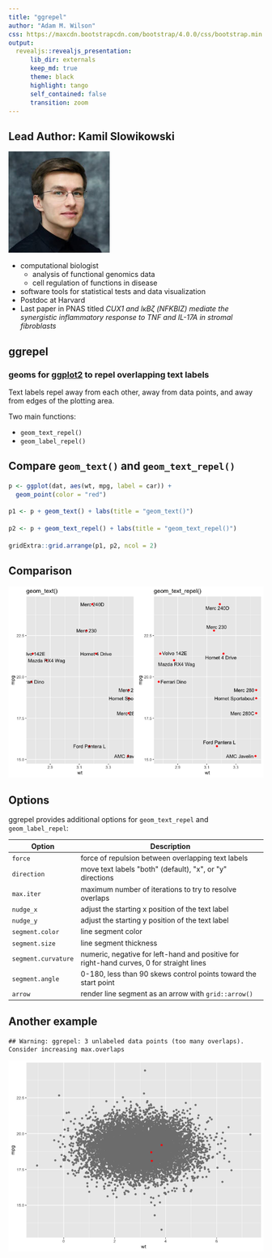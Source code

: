 ```yaml
---
title: "ggrepel"
author: "Adam M. Wilson"
css: https://maxcdn.bootstrapcdn.com/bootstrap/4.0.0/css/bootstrap.min.css
output: 
  revealjs::revealjs_presentation:
      lib_dir: externals
      keep_md: true
      theme: black
      highlight: tango
      self_contained: false
      transition: zoom
---
```


## Lead Author: Kamil Slowikowski 

![](slowkow_2018.jpg)

* computational biologist
   * analysis of functional genomics data 
   * cell regulation of functions in disease 
* software tools for statistical tests and data visualization
* Postdoc at Harvard
* Last paper in PNAS titled _CUX1 and IκBζ (NFKBIZ) mediate the synergistic inflammatory response to TNF and IL-17A in stromal fibroblasts_

## ggrepel

### geoms for [ggplot2] to repel overlapping text labels

[ggplot2]: http://ggplot2.tidyverse.org/

Text labels repel away from each other, away from data points, and away
from edges of the plotting area.

Two main functions:

* `geom_text_repel()`
* `geom_label_repel()`


## Compare `geom_text()` and `geom_text_repel()`




```r
p <- ggplot(dat, aes(wt, mpg, label = car)) +
  geom_point(color = "red")

p1 <- p + geom_text() + labs(title = "geom_text()")

p2 <- p + geom_text_repel() + labs(title = "geom_text_repel()")

gridExtra::grid.arrange(p1, p2, ncol = 2)
```

## Comparison

![](PackagePresentation_files/figure-revealjs/comparison-1.png)

## Options

ggrepel provides additional options for `geom_text_repel` and `geom_label_repel`:

|Option          |  Description
|--------------- |  ------------------------------------------------
|`force`         |  force of repulsion between overlapping text labels
|`direction`     |  move text labels "both" (default), "x", or "y" directions
|`max.iter`      |  maximum number of iterations to try to resolve overlaps
|`nudge_x`       | adjust the starting x position of the text label
|`nudge_y`       |  adjust the starting y position of the text label
|`segment.color` | line segment color
|`segment.size`  | line segment thickness
|`segment.curvature` | numeric, negative for left-hand and positive for right-hand curves, 0 for straight lines
|`segment.angle` | 0-180, less than 90 skews control points toward the start point
|`arrow`         |  render line segment as an arrow with `grid::arrow()`

## Another example


```
## Warning: ggrepel: 3 unlabeled data points (too many overlaps). Consider increasing max.overlaps
```

![](PackagePresentation_files/figure-revealjs/unnamed-chunk-2-1.png)
